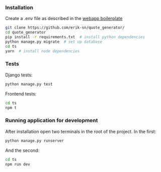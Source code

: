 
### Installation

Create a .env file as described in the [webapp boilerplate](https://github.com/erik-sn/webapp/)

```bash
git clone https://github.com/erik-sn/quote_generator/
cd quote_generator
pip install -r requirements.txt  # install python dependencies
python manage.py migrate  # set up database
cd ts
yarn  # install node dependencies
```

### Tests

Django tests:
```bash
python manage.py test
```

Frontend tests:
```bash
cd ts
npm t
```

### Running application for development

After installation open two terminals in the root of the project. In the first:

```bash
python manage.py runserver
```

And the second:

```bash
cd ts
npm run dev
```

